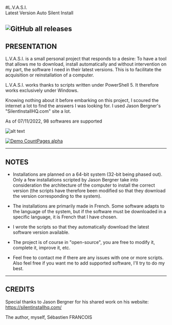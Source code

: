#L.V.A.S.I.                                                   
Latest Version Auto Silent Install

![GitHub all releases](https://img.shields.io/github/downloads/sebastienFRA/LVASI/total?color=a)
------------------------------------------------------------		  
PRESENTATION 
------------------------------------------------------------

L.V.A.S.I. is a small personal project that responds to a desire:
To have a tool that allows me to download, install automatically and
without intervention on my part, the software I need in their latest
versions. This is to facilitate the acquisition or reinstallation of
a computer.

L.V.A.S.I. works thanks to scripts written under PowerShell 5. It
therefore works exclusively under Windows.

Knowing nothing about it before embarking on this project, I
scoured the internet a lot to find the answers I was looking for.
I used Jason Bergner's "SilentInstallHQ.com" site a lot.

As of 07/11/2022, 98 softwares are supported

![alt text](https://github.com/SebastienFRA/LVASI/blob/main/img/LVASI%202.0.png)

[![Demo CountPages alpha](https://github.com/SebastienFRA/LVASI/blob/main/img/Exemple%20LVASI%201.5.gif)](https://youtu.be/ux5MgNagxnU)

-------------------------
NOTES 
-------------------------

- Installations are planned on a 64-bit system (32-bit being phased out). Only a few
installations scripted by Jason Bergner take into consideration the architecture of
the computer to install the correct version (the scripts have therefore been modified
so that they download the version corresponding to the system).

- The installations are primarily made in French. Some software adapts to the language
of the system, but if the software must be downloaded in a specific language, it is
French that I have chosen.

- I wrote the scripts so that they automatically download the latest software version
available.

- The project is of course in "open-source", you are free to modify it, complete it,
improve it, etc.

- Feel free to contact me if there are any issues with one or more scripts. Also feel
free if you want me to add supported software, I'll try to do my best.

--------------------------------
CREDITS                      
--------------------------------

Special thanks to Jason Bergner for his shared work on his website:
https://silentinstallhq.com/

The author, myself, Sébastien FRANCOIS
